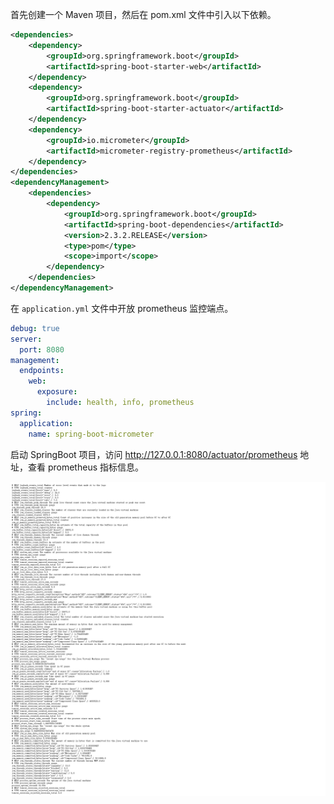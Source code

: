 首先创建一个 Maven 项目，然后在 pom.xml 文件中引入以下依赖。

```xml
<dependencies>
    <dependency>
        <groupId>org.springframework.boot</groupId>
        <artifactId>spring-boot-starter-web</artifactId>
    </dependency>
    <dependency>
        <groupId>org.springframework.boot</groupId>
        <artifactId>spring-boot-starter-actuator</artifactId>
    </dependency>
    <dependency>
        <groupId>io.micrometer</groupId>
        <artifactId>micrometer-registry-prometheus</artifactId>
    </dependency>
</dependencies>
<dependencyManagement>
    <dependencies>
        <dependency>
            <groupId>org.springframework.boot</groupId>
            <artifactId>spring-boot-dependencies</artifactId>
            <version>2.3.2.RELEASE</version>
            <type>pom</type>
            <scope>import</scope>
        </dependency>
    </dependencies>
</dependencyManagement>
```

在 `application.yml` 文件中开放 prometheus 监控端点。

```yaml
debug: true
server:
  port: 8080
management:
  endpoints:
    web:
      exposure:
        include: health, info, prometheus
spring:
  application:
    name: spring-boot-micrometer
```

启动 SpringBoot 项目，访问 http://127.0.0.1:8080/actuator/prometheus 地址，查看 prometheus 指标信息。

![image-20221026101622036](./assets/image-20221026101622036.png)

